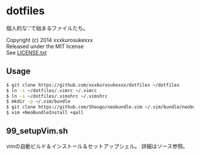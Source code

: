 dotfiles
========
個人的な'.'で始まるファイルたち。

Copyright (c) 2014 xxxkurosukexxx  
Released under the MIT license  
See [LICENSE.txt](https://github.com/xxxkurosukexxx/dotfiles/blob/master/LICENSE.txt)  

Usage
----------
```bash
$ git clone https://github.com/xxxkurosukexxx/dotfiles ~/dotfiles
$ ln -s ~/dotfiles/.vimrc ~/.vimrc
$ ln -s ~/dotfiles/.vimshrc ~/.vimshrc
$ mkdir -p ~/.vim/bundle
$ git clone https://github.com/Shougo/neobundle.vim ~/.vim/bundle/neobundle.vim
$ vim +NeoBundleInstall +qall
```

99_setupVim.sh
---------------
vimの自動ビルド＆インストール＆セットアップシェル。
詳細はソース参照。
